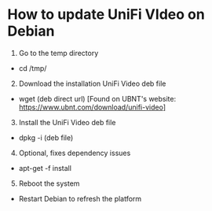 # How to update UniFi VIdeo on Debian

1. Go to the temp directory
  - cd /tmp/

2. Download the installation UniFi Video deb file
  - wget (deb direct url) [Found on UBNT's website: https://www.ubnt.com/download/unifi-video]

3. Install the UniFi Video deb file
  - dpkg -i (deb file)

4. Optional, fixes dependency issues
  - apt-get -f install

5. Reboot the system
  - Restart Debian to refresh the platform
